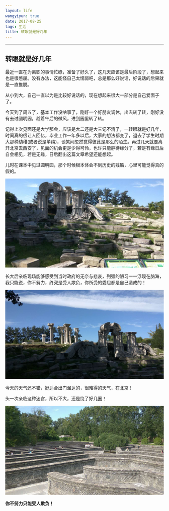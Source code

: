 ```yaml
---
layout: life
wangyiyun: true
date: 2017-08-25
tags: 生活
title: 转眼就是好几年
---
```


*************


## 转眼就是好几年

最近一直在为离职的事情忙碌，准备了好久了，这几天应该是最后阶段了，想起来也是很憋屈。没有办法，这能怪自己太懦弱吧，总是那么好说话，好说话的后果就是一直推脱。

从小到大，自己一直以为是比较好说话的，现在想起来很大一部分是自己爱面子了。

今天到了周五了，基本工作没啥事了，刚好一个好朋友调休，出去转了转，刚好没有去过圆明园，趁着午后的微风，进到园里转了转。

记得上次见面还是大学那会，应该是大二还是大三记不清了，一转眼就是好几年，时间真的很让人回忆，毕业工作一年多以后，大家的想法都变了，退去了学生时期大那种幼稚(或者说是单纯)，谈笑间忽然觉得彼此是那么的陌生。再过几天就要离开北京去西安了，见面的机会更是少得可怜，也许只能静待缘分了，若是有缘日后自会相见，若是无缘，日后翻出这篇文章希望还能想起。

儿时在课本中见过圆明园，那个时候根本体会不到历史的残酷，心里可能觉得真的假的。

![](/life/2017/2017res/8-25/1.jpg)

长大后亲临现场能够感受到当时政府的无奈与悲哀，列强的陋习一一浮现在脑海，我只能说，你不努力，终究是受人欺负，你所受的委屈都是自己造成的！

![](/life/2017/2017res/8-25/2.jpg)

今天的天气还不错，挺适合出门溜达的，很难得的天气，在北京！

头一次亲临这种迷宫，所以不大，还是绕了好几圈！

![](/life/2017/2017res/8-25/3.jpg)


**你不努力只能受人欺负！**



